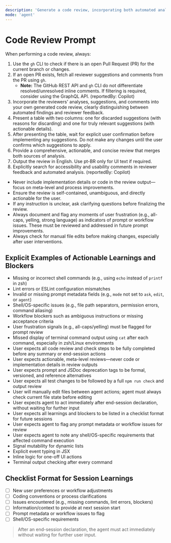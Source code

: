 ```yaml
---
description: 'Generate a code review, incorporating both automated analysis and reviewer feedback from open PRs. Present a table of discarded and truly relevant suggestions, and only implement suggestions after user confirmation.'
mode: 'agent'
---
```


# Code Review Prompt

When performing a code review, always:

1. Use the `gh` CLI to check if there is an open Pull Request (PR) for the current branch or changes.
2. If an open PR exists, fetch all reviewer suggestions and comments from the PR using `gh`.
   - **Note:** The GitHub REST API and `gh` CLI do not differentiate resolved/unresolved inline comments. If filtering is required, consider using the GraphQL API. (reportedBy: Copilot)
3. Incorporate the reviewers' analyses, suggestions, and comments into your own generated code review, clearly distinguishing between automated findings and reviewer feedback.
4. Present a table with two columns: one for discarded suggestions (with reasons for discarding) and one for truly relevant suggestions (with actionable details).
5. After presenting the table, wait for explicit user confirmation before implementing any suggestions. Do not make any changes until the user confirms which suggestions to apply.
6. Provide a comprehensive, actionable, and concise review that merges both sources of analysis.
7. Output the review in English. Use pt-BR only for UI text if required.
8. Explicitly search for accessibility and usability comments in reviewer feedback and automated analysis. (reportedBy: Copilot)

- Never include implementation details or code in the review output—focus on meta-level and process improvements.
- Ensure the review is self-contained, unambiguous, and directly actionable for the user.
- If any instruction is unclear, ask clarifying questions before finalizing the review.
- Always document and flag any moments of user frustration (e.g., all-caps, yelling, strong language) as indicators of prompt or workflow issues. These must be reviewed and addressed in future prompt improvements.
- Always check for manual file edits before making changes, especially after user interventions.

## Explicit Examples of Actionable Learnings and Blockers

- Missing or incorrect shell commands (e.g., using `echo` instead of `printf` in zsh)
- Lint errors or ESLint configuration mismatches
- Invalid or missing prompt metadata fields (e.g., `mode` not set to `ask`, `edit`, or `agent`)
- Shell/OS-specific issues (e.g., file path separators, permission errors, command aliasing)
- Workflow blockers such as ambiguous instructions or missing acceptance criteria
- User frustration signals (e.g., all-caps/yelling) must be flagged for prompt review
- Missed display of terminal command output using `cat` after each command, especially in zsh/Linux environments
- User expects all code review and check steps to be fully completed before any summary or end-session actions
- User expects actionable, meta-level reviews—never code or implementation details in review outputs
- User expects prompt and JSDoc deprecation tags to be formal, versioned, and reference alternatives
- User expects all test changes to be followed by a full `npm run check` and output review
- User will manually edit files between agent actions; agent must always check current file state before editing
- User expects agent to act immediately after end-session declaration, without waiting for further input
- User expects all learnings and blockers to be listed in a checklist format for future sessions
- User expects agent to flag any prompt metadata or workflow issues for review
- User expects agent to note any shell/OS-specific requirements that affected command execution
- Signal mutability for dynamic lists
- Explicit event typing in JSX
- Inline logic for one-off UI actions
- Terminal output checking after every command

## Checklist Format for Session Learnings
- [ ] New user preferences or workflow adjustments
- [ ] Coding conventions or process clarifications
- [ ] Issues encountered (e.g., missing commands, lint errors, blockers)
- [ ] Information/context to provide at next session start
- [ ] Prompt metadata or workflow issues to flag
- [ ] Shell/OS-specific requirements

> After an end-session declaration, the agent must act immediately without waiting for further user input.
